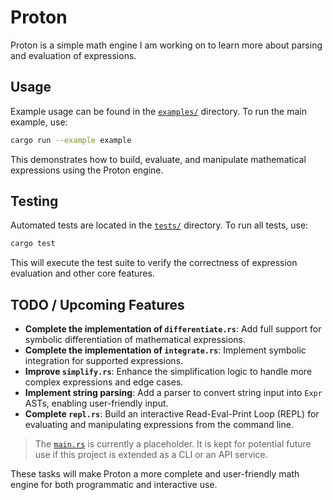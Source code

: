 # Proton

Proton is a simple math engine I am working on to learn more about parsing and evaluation of expressions.

## Usage

Example usage can be found in the [`examples/`](/examples/) directory. To run the main example, use:

```bash
cargo run --example example
```

This demonstrates how to build, evaluate, and manipulate mathematical expressions using the Proton engine.

## Testing

Automated tests are located in the [`tests/`](/tests/) directory. To run all tests, use:

```bash
cargo test
```

This will execute the test suite to verify the correctness of expression evaluation and other core features.

## TODO / Upcoming Features

- **Complete the implementation of `differentiate.rs`**: Add full support for symbolic differentiation of mathematical expressions.
- **Complete the implementation of `integrate.rs`**: Implement symbolic integration for supported expressions.
- **Improve `simplify.rs`**: Enhance the simplification logic to handle more complex expressions and edge cases.
- **Implement string parsing**: Add a parser to convert string input into `Expr` ASTs, enabling user-friendly input.
- **Complete `repl.rs`**: Build an interactive Read-Eval-Print Loop (REPL) for evaluating and manipulating expressions from the command line.

> The [`main.rs`](/src/main.rs) is currently a placeholder. It is kept for potential future use if this project is extended as a CLI or an API service.

These tasks will make Proton a more complete and user-friendly math engine for both programmatic and interactive use.
